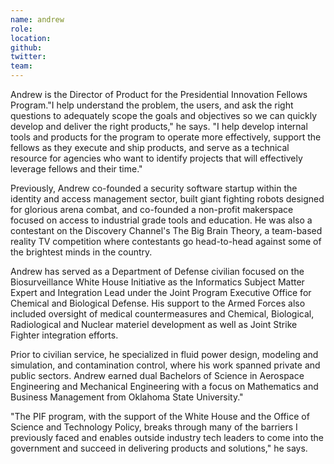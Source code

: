 ```yaml
---
name: andrew
role:
location:
github:
twitter:
team:
---
```



Andrew is the Director of Product for the Presidential Innovation Fellows Program."I help understand the problem, the users, and ask the right questions to adequately scope the goals and objectives so we can quickly develop and deliver the right products," he says. "I help develop internal tools and products for the program to operate more effectively, support the fellows as they execute and ship products, and serve as a technical resource for agencies who want to identify projects that will effectively leverage fellows and their time."


Previously, Andrew co-founded a security software startup within the identity and access management sector, built giant fighting robots designed for glorious arena combat, and co-founded a non-profit makerspace focused on access to industrial grade tools and education. He was also a contestant on the Discovery Channel's The Big Brain Theory, a team-based reality TV competition where contestants go head-to-head against some of the brightest minds in the country.

Andrew has served as a Department of Defense civilian focused on the Biosurveillance White House Initiative as the Informatics Subject Matter Expert and Integration Lead under the Joint Program Executive Office for Chemical and Biological Defense. His support to the Armed Forces also included oversight of medical countermeasures and Chemical, Biological, Radiological and Nuclear materiel development as well as Joint Strike Fighter integration efforts.

Prior to civilian service, he specialized in fluid power design, modeling and simulation, and contamination control, where his work spanned private and public sectors. Andrew earned dual Bachelors of Science in Aerospace Engineering and Mechanical Engineering with a focus on Mathematics and Business Management from Oklahoma State University."

"The PIF program, with the support of the White House and the Office of Science and Technology Policy, breaks through many of the barriers I previously faced and enables outside industry tech leaders to come into the government and succeed in delivering products and solutions," he says.
